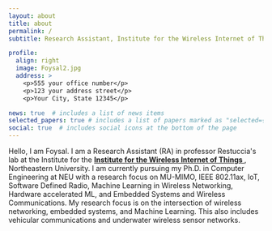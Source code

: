 ```yaml
---
layout: about
title: about
permalink: /
subtitle: Research Assistant, Institute for the Wireless Internet of Things Roux Institute 

profile:
  align: right
  image: Foysal2.jpg
  address: >
    <p>555 your office number</p>
    <p>123 your address street</p>
    <p>Your City, State 12345</p>

news: true  # includes a list of news items
selected_papers: true # includes a list of papers marked as "selected={true}"
social: true  # includes social icons at the bottom of the page
---
```


Hello, I am Foysal. I am a Research Assistant (RA)  in professor Restuccia's lab at the Institute for the <strong> <a class="news-title" href="https://www.northeastern.edu/wiot/">  Institute for the Wireless Internet of Things  </a> </strong>, Northeastern University.  I am currently pursuing my Ph.D. in Computer Engineering at NEU with a research focus on MU-MIMO, IEEE 802.11ax, IoT, Software Defined Radio, Machine Learning in Wireless Networking, Hardware accelerated ML, and  Embedded Systems and Wireless Communications. My research focus is on the intersection of wireless networking, embedded systems, and Machine Learning. This also includes vehicular communications and underwater wireless sensor networks. 


